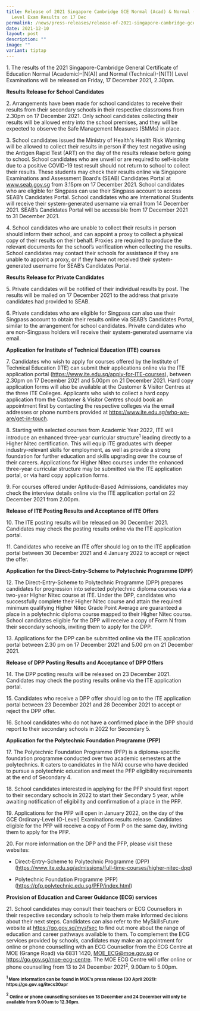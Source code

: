 ```yaml
---
title: Release of 2021 Singapore Cambridge GCE Normal (Acad) & Normal (Tech)
  Level Exam Results on 17 Dec
permalink: /news/press-releases/release-of-2021-singapore-cambridge-gce-nant-level-examination-results/
date: 2021-12-10
layout: post
description: ""
image: ""
variant: tiptap
---
```

<p>1. The results of the 2021 Singapore-Cambridge General Certificate of
Education Normal (Academic)-[N(A)] and Normal (Technical)-[N(T)] Level
Examinations will be released on Friday, 17 December 2021, 2.30pm.</p>
<p><strong>Results Release for School Candidates</strong>
</p>
<p>2. Arrangements have been made for school candidates to receive their
results from their secondary schools in their respective classrooms from
2.30pm on 17 December 2021. Only school candidates collecting their results
will be allowed entry into the school premises, and they will be expected
to observe the Safe Management Measures (SMMs) in place.</p>
<p>3. School candidates issued the Ministry of Health's Health Risk Warning
will be allowed to collect their results in person if they test negative
using the Antigen Rapid Test (ART) on the day of the results release before
going to school. School candidates who are unwell or are required to self-isolate
due to a positive COVID-19 test result should not return to school to collect
their results. These students may check their results online via Singapore
Examinations and Assessment Board’s (SEAB) Candidates Portal at <a href="www.seab.gov.sg" rel="noopener noreferrer nofollow" target="_blank">www.seab.gov.sg</a> from
3.15pm on 17 December 2021. School candidates who are eligible for Singpass
can use their Singpass account to access SEAB’s Candidates Portal. School
candidates who are International Students will receive their system-generated
username via email from 14 December 2021. SEAB’s Candidates Portal will
be accessible from 17 December 2021 to 31 December 2021.</p>
<p>4. School candidates who are unable to collect their results in person
should inform their school, and can appoint a proxy to collect a physical
copy of their results on their behalf. Proxies are required to produce
the relevant documents for the school’s verification when collecting the
results. School candidates may contact their schools for assistance if
they are unable to appoint a proxy, or if they have not received their
system-generated username for SEAB’s Candidates Portal.</p>
<p><strong>Results Release for Private Candidates</strong>
</p>
<p>5. Private candidates will be notified of their individual results by
post. The results will be mailed on 17 December 2021 to the address that
private candidates had provided to SEAB.</p>
<p>6. Private candidates who are eligible for Singpass can also use their
Singpass account to obtain their results online via SEAB’s Candidates Portal,
similar to the arrangement for school candidates. Private candidates who
are non-Singpass holders will receive their system-generated username via
email.</p>
<p><strong>Application for Institute of Technical Education (ITE) courses</strong>
</p>
<p>7. Candidates who wish to apply for courses offered by the Institute of
Technical Education (ITE) can submit their applications online via the
ITE application portal (<a href="https://www.ite.edu.sg/apply-for-ITE-courses" rel="noopener noreferrer nofollow" target="_blank">https://www.ite.edu.sg/apply-for-ITE-courses</a>),
between 2.30pm on 17 December 2021 and 5.00pm on 21 December 2021. Hard
copy application forms will also be available at the Customer &amp; Visitor
Centres at the three ITE Colleges. Applicants who wish to collect a hard
copy application from the Customer &amp; Visitor Centres should book an
appointment first by contacting the respective colleges via the email addresses
or phone numbers provided at <a href="https://www.ite.edu.sg/who-we-are/get-in-touch" rel="noopener noreferrer nofollow" target="_blank">https://www.ite.edu.sg/who-we-are/get-in-touch</a>.</p>
<p>8. Starting with selected courses from Academic Year 2022, ITE will introduce
an enhanced three-year curricular structure<sup>1</sup> leading directly
to a Higher Nitec certification. This will equip ITE graduates with deeper
industry-relevant skills for employment, as well as provide a strong foundation
for further education and skills upgrading over the course of their careers.
Applications for Higher Nitec courses under the enhanced three-year curricular
structure may be submitted via the ITE application portal, or via hard
copy application forms.</p>
<p>9. For courses offered under Aptitude-Based Admissions, candidates may
check the interview details online via the ITE application portal on 22
December 2021 from 2.00pm.</p>
<p><strong>Release of ITE Posting Results and Acceptance of ITE Offers</strong>
</p>
<p>10. The ITE posting results will be released on 30 December 2021. Candidates
may check the posting results online via the ITE application portal.</p>
<p>11. Candidates who receive an ITE offer should log on to the ITE application
portal between 30 December 2021 and 4 January 2022 to accept or reject
the offer.</p>
<p><strong>Application for the Direct-Entry-Scheme to Polytechnic Programme (DPP)</strong>
</p>
<p>12. The Direct-Entry-Scheme to Polytechnic Programme (DPP) prepares candidates
for progression into selected polytechnic diploma courses via a two-year
Higher Nitec course at ITE. Under the DPP, candidates who successfully
complete their Higher Nitec course and attain the required minimum qualifying
Higher Nitec Grade Point Average are guaranteed a place in a polytechnic
diploma course mapped to their Higher Nitec course. School candidates eligible
for the DPP will receive a copy of Form N from their secondary schools,
inviting them to apply for the DPP.</p>
<p>13. Applications for the DPP can be submitted online via the ITE application
portal between 2.30 pm on 17 December 2021 and 5.00 pm on 21 December 2021.</p>
<p><strong>Release of DPP Posting Results and Acceptance of DPP Offers</strong>
</p>
<p>14. The DPP posting results will be released on 23 December 2021. Candidates
may check the posting results online via the ITE application portal.</p>
<p>15. Candidates who receive a DPP offer should log on to the ITE application
portal between 23 December 2021 and 28 December 2021 to accept or reject
the DPP offer.</p>
<p>16. School candidates who do not have a confirmed place in the DPP should
report to their secondary schools in 2022 for Secondary 5.</p>
<p><strong>Application for the Polytechnic Foundation Programme (PFP)</strong>
</p>
<p>17. The Polytechnic Foundation Programme (PFP) is a diploma-specific foundation
programme conducted over two academic semesters at the polytechnics. It
caters to candidates in the N(A) course who have decided to pursue a polytechnic
education and meet the PFP eligibility requirements at the end of Secondary
4.</p>
<p>18. School candidates interested in applying for the PFP should first
report to their secondary schools in 2022 to start their Secondary 5 year,
while awaiting notification of eligibility and confirmation of a place
in the PFP.</p>
<p>19. Applications for the PFP will open in January 2022, on the day of
the GCE Ordinary-Level (O-Level) Examinations results release. Candidates
eligible for the PFP will receive a copy of Form P on the same day, inviting
them to apply for the PFP.</p>
<p>20. For more information on the DPP and the PFP, please visit these websites:</p>
<ul data-tight="true" class="tight">
<li>
<p>Direct-Entry-Scheme to Polytechnic Programme (DPP)
<br>(<a href="https://www.ite.edu.sg/admissions/full-time-courses/higher-nitec-dpp" rel="noopener noreferrer nofollow" target="_blank">https://www.ite.edu.sg/admissions/full-time-courses/higher-nitec-dpp</a>)</p>
</li>
<li>
<p>Polytechnic Foundation Programme (PFP)
<br>(<a href="https://pfp.polytechnic.edu.sg/PFP/index.html" rel="noopener noreferrer nofollow" target="_blank">https://pfp.polytechnic.edu.sg/PFP/index.html</a>)</p>
</li>
</ul>
<p><strong>Provision of Education and Career Guidance (ECG) services</strong>
</p>
<p>21. School candidates may consult their teachers or ECG Counsellors in
their respective secondary schools to help them make informed decisions
about their next steps. Candidates can also refer to the MySkillsFuture
website at <a href="https://go.gov.sg/mysfsec" rel="noopener noreferrer nofollow" target="_blank">https://go.gov.sg/mysfsec</a> to
find out more about the range of education and career pathways available
to them. To complement the ECG services provided by schools, candidates
may make an appointment for online or phone counselling with an ECG Counsellor
from the ECG Centre at MOE (Grange Road) via 6831 1420, <a href="mailto:MOE_ECG@moe.gov.sg" rel="noopener noreferrer nofollow" target="_blank">MOE_ECG@moe.gov.sg</a> or
<a href="https://go.gov.sg/moe-ecg-centre" rel="noopener noreferrer nofollow" target="_blank">https://go.gov.sg/moe-ecg-centre</a>. The MOE ECG Centre will offer online
or phone counselling from 13 to 24 December 2021<sup>2</sup>, 9.00am to
5.00pm.</p>
<p><strong><sup><sub>1 </sub></sup><sub>More information can be found in MOE’s press release (30 April 2021): </sub><a href="https://go.gov.sg/itecs30apr" rel="noopener noreferrer nofollow" target="_blank"><sub>https://go.gov.sg/itecs30apr</sub></a></strong>
</p>
<p><strong><sup><sub>2</sub></sup><sub> Online or phone counselling services on 18 December and 24 December will only be available from 9.00am to 12.30pm.</sub></strong>
</p>
<p></p>